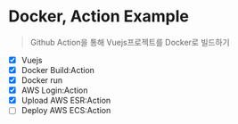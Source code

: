 # Docker, Action Example

> Github Action을 통해 Vuejs프로젝트를 Docker로 빌드하기

- [x] Vuejs
- [x] Docker Build:Action
- [x] Docker run
- [x] AWS Login:Action
- [x] Upload AWS ESR:Action
- [ ] Deploy AWS ECS:Action
